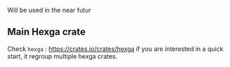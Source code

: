 Will be used in the near futur

## Main Hexga crate

Check `hexga` : https://crates.io/crates/hexga if you are interested in a quick start, it regroup multiple hexga crates.